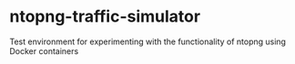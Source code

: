 # ntopng-traffic-simulator
Test environment for experimenting with the functionality of ntopng using Docker containers
